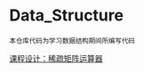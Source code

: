 # Data_Structure

```
本仓库代码为学习数据结构期间所编写代码
```

[课程设计：稀疏矩阵运算器](https://github.com/modao233/Data_Structure/tree/master/SparseMatrix_cal)
